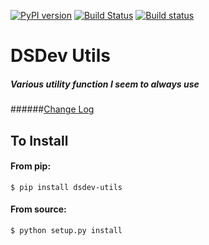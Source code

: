 [![PyPI version](https://badge.fury.io/py/dsdev-utils.svg)](http://badge.fury.io/py/dsdev-utils) [![Build Status](https://travis-ci.org/JMSwag/dsdev-utils.svg?branch=master)](https://travis-ci.org/JMSwag/dsdev-utils) [![Build status](https://ci.appveyor.com/api/projects/status/curpmuvrrc79p6y2?svg=true)](https://ci.appveyor.com/project/JMSwag/dsdev-utils)

# DSDev Utils
##### Various utility function I seem to always use

######[Change Log](https://github.com/JMSwag/dsdev-utils/docs/changelog.md "Change Log")

## To Install

#### From pip:

    $ pip install dsdev-utils

#### From source:

    $ python setup.py install
